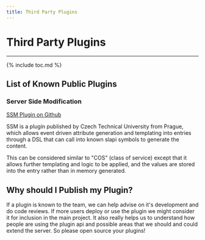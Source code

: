 ```yaml
---
title: Third Party Plugins
---
```


# Third Party Plugins
---------------------

{% include toc.md %}

List of Known Public Plugins
----------------------------

### Server Side Modification

[SSM Plugin on Github](https://github.com/CESNET/389ds-plugin-ssm)

SSM is a plugin published by Czech Technical University from Prague, which
allows event driven attribute generation and templating into entries through
a DSL that can call into known slapi symbols to generate the content.

This can be considered similar to "COS" (class of service) except that it
allows further templating and logic to be applied, and the values are stored
into the entry rather than in memory generated.

Why should I Publish my Plugin?
-------------------------------

If a plugin is known to the team, we can help advise on it's development
and do code reviews. If more users deploy or use the plugin we might
consider it for inclusion in the main project. It also really helps
us to understand how people are using the plugin api and possible
areas that we should and could extend the server. So please open
source your plugins!

